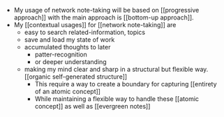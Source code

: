 - My usage of network note-taking will be based on [[progressive approach]] with the main approach is [[bottom-up approach]].
- My [[contextual usages]] for [[network note-taking]] are
    - easy to search related-information, topics 
    - save and load my state of work
    - accumulated thoughts to later 
        - patter-recognition 
        - or deeper understanding
    - making my mind clear and sharp in a structural but flexible way. [[organic self-generated structure]]
        - This require a way to create a boundary for capturing [[entirety of an atomic concept]]
        - While maintaining a flexible way to handle these [[atomic concept]] as well as [[evergreen notes]]
